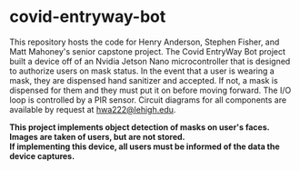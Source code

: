# covid-entryway-bot

This repository hosts the code for Henry Anderson, Stephen Fisher, and Matt Mahoney's senior capstone project.
The Covid EntryWay Bot project built a device off of an Nvidia Jetson Nano microcontroller that is designed to authorize users on mask status.
In the event that a user is wearing a mask, they are dispensed hand sanitizer and accepted.
If not, a mask is dispensed for them and they must put it on before moving forward.
The I/O loop is controlled by a PIR sensor. Circuit diagrams for all components are available by request at hwa222@lehigh.edu.

**This project implements object detection of masks on user's faces. Images are taken of users, but are not stored.**\
**If implementing this device, all users must be informed of the data the device captures.**
